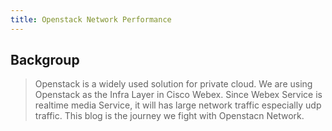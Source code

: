 ```yaml
---
title: Openstack Network Performance
---
```

## Backgroup

> Openstack is a widely used solution for private cloud. We are using Openstack as the Infra Layer in Cisco Webex. Since Webex Service is realtime media Service, it will has large network traffic especially udp traffic. This blog is the journey we fight with Openstacn Network.

